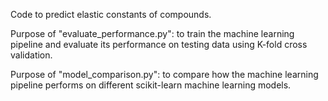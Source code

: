 Code to predict elastic constants of compounds. 


Purpose of "evaluate_performance.py": to train the machine learning pipeline and evaluate its performance on testing data using K-fold cross validation.

Purpose of "model_comparison.py": to compare how the machine learning pipeline performs on different scikit-learn machine learning models.
